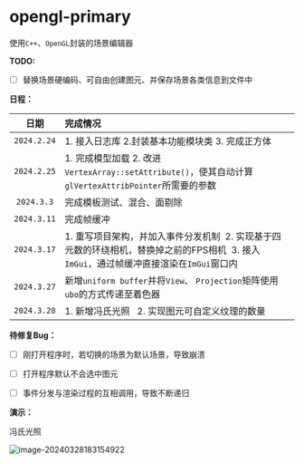 # opengl-primary
使用`C++`、`OpenGL`封装的场景编辑器



**TODO:**

- [ ] 替换场景硬编码、可自由创建图元、并保存场景各类信息到文件中



**日程：**

|    日期     | 完成情况                                                     |
| :---------: | :----------------------------------------------------------- |
| `2024.2.24` | 1. 接入日志库 2.封装基本功能模块类 3. 完成正方体             |
| `2024.2.25` | 1. 完成模型加载 2. 改进`VertexArray::setAttribute()`，使其自动计算`glVertexAttribPointer`所需要的参数 |
| `2024.3.3`  | 完成模板测试、混合、面剔除                                   |
| `2024.3.11` | 完成帧缓冲                                                   |
| `2024.3.17` | 1. 重写项目架构，并加入事件分发机制  2. 实现基于四元数的环绕相机，替换掉之前的FPS相机  3. 接入`ImGui`，通过帧缓冲直接渲染在`ImGui`窗口内 |
| `2024.3.27` | 新增`uniform buffer`并将`View`、 `Projection`矩阵使用`ubo`的方式传递至着色器 |
| `2024.3.28` | 1. 新增冯氏光照   2. 实现图元可自定义纹理的数量              |



**待修复Bug：**

- [ ] 刚打开程序时，若切换的场景为默认场景，导致崩溃
- [ ] 打开程序默认不会选中图元
- [ ] 事件分发与渲染过程的互相调用，导致不断递归



**演示：**

冯氏光照

![image-20240328183154922](https://picture-1256967270.cos.ap-guangzhou.myqcloud.com/images/image-20240328183154922.png)
